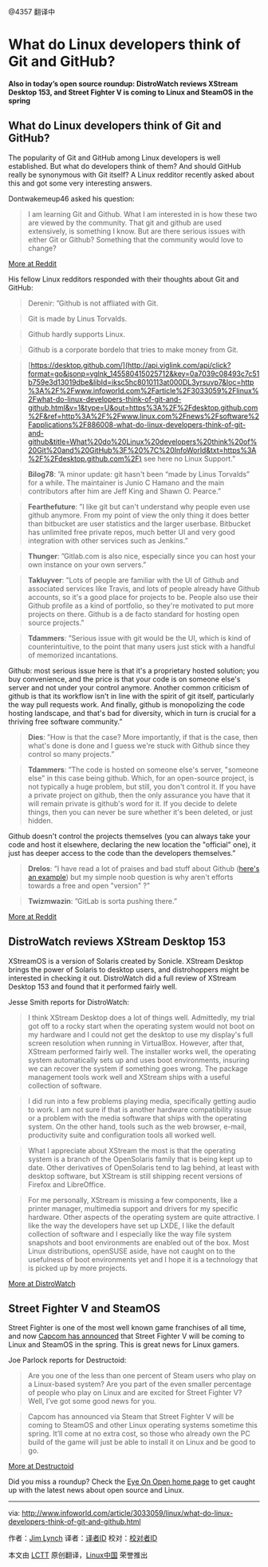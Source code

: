 @4357 翻译中

What do Linux developers think of Git and GitHub?
=====================================================

**Also in today’s open source roundup: DistroWatch reviews XStream Desktop 153, and Street Fighter V is coming to Linux and SteamOS in the spring**

## What do Linux developers think of Git and GitHub?

The popularity of Git and GitHub among Linux developers is well established. But what do developers think of them? And should GitHub really be synonymous with Git itself? A Linux redditor recently asked about this and got some very interesting answers.

Dontwakemeup46 asked his question:

>I am learning Git and Github. What I am interested in is how these two are viewed by the community. That git and github are used extensively, is something I know. But are there serious issues with either Git or Github? Something that the community would love to change?

[More at Reddit](http://api.viglink.com/api/click?format=go&jsonp=vglnk_145580413015211&key=0a7039c08493c7c51b759e3d13019dbe&libId=iksc5hc8010113at000DL3yrsuvp7&loc=http%3A%2F%2Fwww.infoworld.com%2Farticle%2F3033059%2Flinux%2Fwhat-do-linux-developers-think-of-git-and-github.html&v=1&out=https%3A%2F%2Fwww.reddit.com%2Fr%2Flinux%2Fcomments%2F45jy59%2Fthe_popularity_of_git_and_github%2F&ref=http%3A%2F%2Fwww.linux.com%2Fnews%2Fsoftware%2Fapplications%2F886008-what-do-linux-developers-think-of-git-and-github&title=What%20do%20Linux%20developers%20think%20of%20Git%20and%20GitHub%3F%20%7C%20InfoWorld&txt=More%20at%20Reddit)

His fellow Linux redditors responded with their thoughts about Git and GitHub:

>Derenir: ”Github is not affliated with Git.

>Git is made by Linus Torvalds.

>Github hardly supports Linux.

>Github is a corporate bordelo that tries to make money from Git.

>[https://desktop.github.com/](http://api.viglink.com/api/click?format=go&jsonp=vglnk_145580415025712&key=0a7039c08493c7c51b759e3d13019dbe&libId=iksc5hc8010113at000DL3yrsuvp7&loc=http%3A%2F%2Fwww.infoworld.com%2Farticle%2F3033059%2Flinux%2Fwhat-do-linux-developers-think-of-git-and-github.html&v=1&type=U&out=https%3A%2F%2Fdesktop.github.com%2F&ref=http%3A%2F%2Fwww.linux.com%2Fnews%2Fsoftware%2Fapplications%2F886008-what-do-linux-developers-think-of-git-and-github&title=What%20do%20Linux%20developers%20think%20of%20Git%20and%20GitHub%3F%20%7C%20InfoWorld&txt=https%3A%2F%2Fdesktop.github.com%2F) see here no Linux Support.”

>**Bilog78**: ”A minor update: git hasn't been “made by Linus Torvalds” for a while. The maintainer is Junio C Hamano and the main contributors after him are Jeff King and Shawn O. Pearce.”

>**Fearthefuture**: ”I like git but can't understand why people even use github anymore. From my point of view the only thing it does better than bitbucket are user statistics and the larger userbase. Bitbucket has unlimited free private repos, much better UI and very good integration with other services such as Jenkins.”

>**Thunger**: ”Gitlab.com is also nice, especially since you can host your own instance on your own servers.”

>**Takluyver**: ”Lots of people are familiar with the UI of Github and associated services like Travis, and lots of people already have Github accounts, so it's a good place for projects to be. People also use their Github profile as a kind of portfolio, so they're motivated to put more projects on there. Github is a de facto standard for hosting open source projects.”

>**Tdammers**: ”Serious issue with git would be the UI, which is kind of counterintuitive, to the point that many users just stick with a handful of memorized incantations.

Github: most serious issue here is that it's a proprietary hosted solution; you buy convenience, and the price is that your code is on someone else's server and not under your control anymore. Another common criticism of github is that its workflow isn't in line with the spirit of git itself, particularly the way pull requests work. And finally, github is monopolizing the code hosting landscape, and that's bad for diversity, which in turn is crucial for a thriving free software community.”

>**Dies**: ”How is that the case? More importantly, if that is the case, then what's done is done and I guess we're stuck with Github since they control so many projects.”

>**Tdammers**: ”The code is hosted on someone else's server, "someone else" in this case being github. Which, for an open-source project, is not typically a huge problem, but still, you don't control it. If you have a private project on github, then the only assurance you have that it will remain private is github's word for it. If you decide to delete things, then you can never be sure whether it's been deleted, or just hidden.

Github doesn't control the projects themselves (you can always take your code and host it elsewhere, declaring the new location the "official" one), it just has deeper access to the code than the developers themselves.”

>**Drelos**: ”I have read a lot of praises and bad stuff about Github ([here's an example](http://api.viglink.com/api/click?format=go&jsonp=vglnk_145580428524613&key=0a7039c08493c7c51b759e3d13019dbe&libId=iksc5hc8010113at000DL3yrsuvp7&loc=http%3A%2F%2Fwww.infoworld.com%2Farticle%2F3033059%2Flinux%2Fwhat-do-linux-developers-think-of-git-and-github.html&v=1&out=http%3A%2F%2Fwww.wired.com%2F2015%2F06%2Fproblem-putting-worlds-code-github%2F&ref=http%3A%2F%2Fwww.linux.com%2Fnews%2Fsoftware%2Fapplications%2F886008-what-do-linux-developers-think-of-git-and-github&title=What%20do%20Linux%20developers%20think%20of%20Git%20and%20GitHub%3F%20%7C%20InfoWorld&txt=here%27s%20an%20example)) but my simple noob question is why aren't efforts towards a free and open "version" ?”

>**Twizmwazin**: ”GitLab is sorta pushing there.”

[More at Reddit](http://api.viglink.com/api/click?format=go&jsonp=vglnk_145580429720714&key=0a7039c08493c7c51b759e3d13019dbe&libId=iksc5hc8010113at000DL3yrsuvp7&loc=http%3A%2F%2Fwww.infoworld.com%2Farticle%2F3033059%2Flinux%2Fwhat-do-linux-developers-think-of-git-and-github.html&v=1&out=https%3A%2F%2Fwww.reddit.com%2Fr%2Flinux%2Fcomments%2F45jy59%2Fthe_popularity_of_git_and_github%2F&ref=http%3A%2F%2Fwww.linux.com%2Fnews%2Fsoftware%2Fapplications%2F886008-what-do-linux-developers-think-of-git-and-github&title=What%20do%20Linux%20developers%20think%20of%20Git%20and%20GitHub%3F%20%7C%20InfoWorld&txt=More%20at%20Reddit)

## DistroWatch reviews XStream Desktop 153

XStreamOS is a version of Solaris created by Sonicle. XStream Desktop brings the power of Solaris to desktop users, and distrohoppers might be interested in checking it out. DistroWatch did a full review of XStream Desktop 153 and found that it performed fairly well.

Jesse Smith reports for DistroWatch:

>I think XStream Desktop does a lot of things well. Admittedly, my trial got off to a rocky start when the operating system would not boot on my hardware and I could not get the desktop to use my display's full screen resolution when running in VirtualBox. However, after that, XStream performed fairly well. The installer works well, the operating system automatically sets up and uses boot environments, insuring we can recover the system if something goes wrong. The package management tools work well and XStream ships with a useful collection of software.

>I did run into a few problems playing media, specifically getting audio to work. I am not sure if that is another hardware compatibility issue or a problem with the media software that ships with the operating system. On the other hand, tools such as the web browser, e-mail, productivity suite and configuration tools all worked well.

>What I appreciate about XStream the most is that the operating system is a branch of the OpenSolaris family that is being kept up to date. Other derivatives of OpenSolaris tend to lag behind, at least with desktop software, but XStream is still shipping recent versions of Firefox and LibreOffice.

>For me personally, XStream is missing a few components, like a printer manager, multimedia support and drivers for my specific hardware. Other aspects of the operating system are quite attractive. I like the way the developers have set up LXDE, I like the default collection of software and I especially like the way file system snapshots and boot environments are enabled out of the box. Most Linux distributions, openSUSE aside, have not caught on to the usefulness of boot environments yet and I hope it is a technology that is picked up by more projects.

[More at DistroWatch](http://api.viglink.com/api/click?format=go&jsonp=vglnk_145580434172315&key=0a7039c08493c7c51b759e3d13019dbe&libId=iksc5hc8010113at000DL3yrsuvp7&loc=http%3A%2F%2Fwww.infoworld.com%2Farticle%2F3033059%2Flinux%2Fwhat-do-linux-developers-think-of-git-and-github.html&v=1&out=http%3A%2F%2Fdistrowatch.com%2Fweekly.php%3Fissue%3D20160215%23xstreamos&ref=http%3A%2F%2Fwww.linux.com%2Fnews%2Fsoftware%2Fapplications%2F886008-what-do-linux-developers-think-of-git-and-github&title=What%20do%20Linux%20developers%20think%20of%20Git%20and%20GitHub%3F%20%7C%20InfoWorld&txt=More%20at%20DistroWatch)

## Street Fighter V and SteamOS

Street Fighter is one of the most well known game franchises of all time, and now [Capcom has announced](http://api.viglink.com/api/click?format=go&jsonp=vglnk_145580435418216&key=0a7039c08493c7c51b759e3d13019dbe&libId=iksc5hc8010113at000DL3yrsuvp7&loc=http%3A%2F%2Fwww.infoworld.com%2Farticle%2F3033059%2Flinux%2Fwhat-do-linux-developers-think-of-git-and-github.html&v=1&out=http%3A%2F%2Fsteamcommunity.com%2Fgames%2F310950%2Fannouncements%2Fdetail%2F857177755595160250&ref=http%3A%2F%2Fwww.linux.com%2Fnews%2Fsoftware%2Fapplications%2F886008-what-do-linux-developers-think-of-git-and-github&title=What%20do%20Linux%20developers%20think%20of%20Git%20and%20GitHub%3F%20%7C%20InfoWorld&txt=Capcom%20has%20announced) that Street Fighter V will be coming to Linux and SteamOS in the spring. This is great news for Linux gamers.

Joe Parlock reports for Destructoid:

>Are you one of the less than one percent of Steam users who play on a Linux-based system? Are you part of the even smaller percentage of people who play on Linux and are excited for Street Fighter V? Well, I’ve got some good news for you.

>Capcom has announced via Steam that Street Fighter V will be coming to SteamOS and other Linux operating systems sometime this spring. It’ll come at no extra cost, so those who already own the PC build of the game will just be able to install it on Linux and be good to go.

[More at Destructoid](http://api.viglink.com/api/click?format=go&jsonp=vglnk_145580435418216&key=0a7039c08493c7c51b759e3d13019dbe&libId=iksc5hc8010113at000DL3yrsuvp7&loc=http%3A%2F%2Fwww.infoworld.com%2Farticle%2F3033059%2Flinux%2Fwhat-do-linux-developers-think-of-git-and-github.html&v=1&out=http%3A%2F%2Fsteamcommunity.com%2Fgames%2F310950%2Fannouncements%2Fdetail%2F857177755595160250&ref=http%3A%2F%2Fwww.linux.com%2Fnews%2Fsoftware%2Fapplications%2F886008-what-do-linux-developers-think-of-git-and-github&title=What%20do%20Linux%20developers%20think%20of%20Git%20and%20GitHub%3F%20%7C%20InfoWorld&txt=Capcom%20has%20announced)

Did you miss a roundup? Check the [Eye On Open home page](http://www.infoworld.com/blog/eye-on-open/) to get caught up with the latest news about open source and Linux.

------------------------------------------------------------------------------

via: http://www.infoworld.com/article/3033059/linux/what-do-linux-developers-think-of-git-and-github.html

作者：[Jim Lynch][a]
译者：[译者ID](https://github.com/译者ID)
校对：[校对者ID](https://github.com/校对者ID)

本文由 [LCTT](https://github.com/LCTT/TranslateProject) 原创翻译，[Linux中国](https://linux.cn/) 荣誉推出

[a]:http://www.infoworld.com/author/Jim-Lynch/

